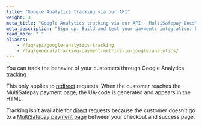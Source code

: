 ```yaml
---
title: "Google Analytics tracking via our API"
weight: 3
meta_title: "Google Analytics tracking via our API - MultiSafepay Docs"
meta_description: "Sign up. Build and test your payments integration. Explore our products and services. Use our API Reference, SDKs, and wrappers. Get support."
read_more: "."
aliases:
    - /faq/api/google-analytics-tracking
    - /faq/general/tracking-payment-metrics-in-google-analytics/
---
```


You can track the behavior of your customers through Google Analytics [tracking](/api/#create-an-order).  

This only applies to [redirect](/developer/api/difference-between-direct-and-redirect/) requests. When the customer reaches the MultiSafepay payment page, the UA-code is generated and appears in the HTML.

Tracking isn't available for [direct](/developer/api/difference-between-direct-and-redirect/) requests because the customer doesn't go to a [MultiSafepay payment page](/payments/checkout/payment-pages/) between your checkout and success page. 
